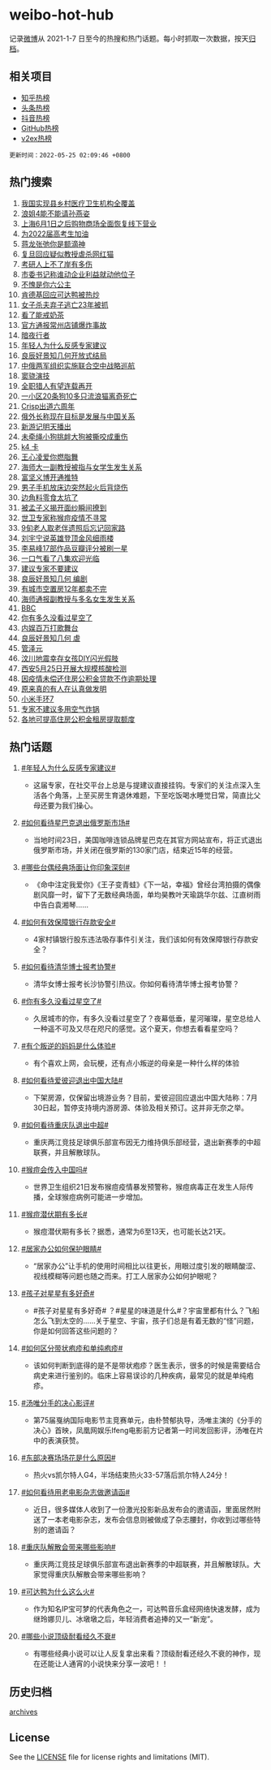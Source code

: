 # weibo-hot-hub

记录[微博](https://www.weibo.com)从 2021-1-7 日至今的热搜和热门话题。每小时抓取一次数据，按天[归档](archives)。

## 相关项目

- [知乎热榜](https://github.com/lonnyzhang423/zhihu-hot-hub)
- [头条热榜](https://github.com/lonnyzhang423/toutiao-hot-hub)
- [抖音热榜](https://github.com/lonnyzhang423/douyin-hot-hub)
- [GitHub热榜](https://github.com/lonnyzhang423/github-hot-hub)
- [v2ex热榜](https://github.com/lonnyzhang423/v2ex-hot-hub)


`更新时间：2022-05-25 02:09:46 +0800`

## 热门搜索

1. [我国实现县乡村医疗卫生机构全覆盖](https://m.weibo.cn/search?containerid=100103type%3D1%26t%3D10%26q%3D%23%E6%88%91%E5%9B%BD%E5%AE%9E%E7%8E%B0%E5%8E%BF%E4%B9%A1%E6%9D%91%E5%8C%BB%E7%96%97%E5%8D%AB%E7%94%9F%E6%9C%BA%E6%9E%84%E5%85%A8%E8%A6%86%E7%9B%96%23&stream_entry_id=51&isnewpage=1&extparam=seat%3D1%26filter_type%3Drealtimehot%26dgr%3D0%26c_type%3D51%26pos%3D0%26cate%3D10103%26display_time%3D1653415784%26pre_seqid%3D1653415784894016833304&luicode=10000011&lfid=106003type%253D25%2526t%253D3%2526disable_hot%253D1%2526filter_type%253Drealtimehot)
1. [浪姐4能不能请孙燕姿](https://m.weibo.cn/search?containerid=100103type%3D1%26t%3D10%26q%3D%23%E6%B5%AA%E5%A7%904%E8%83%BD%E4%B8%8D%E8%83%BD%E8%AF%B7%E5%AD%99%E7%87%95%E5%A7%BF%23&stream_entry_id=31&isnewpage=1&extparam=seat%3D1%26dgr%3D0%26realpos%3D1%26c_type%3D31%26lcate%3D5001%26cate%3D0%26filter_type%3Drealtimehot%26pos%3D0%26flag%3D2%26display_time%3D1653415784%26pre_seqid%3D1653415784894016833304&luicode=10000011&lfid=106003type%253D25%2526t%253D3%2526disable_hot%253D1%2526filter_type%253Drealtimehot)
1. [上海6月1日之后购物商场全面恢复线下营业](https://m.weibo.cn/search?containerid=100103type%3D1%26t%3D10%26q%3D%23%E4%B8%8A%E6%B5%B76%E6%9C%881%E6%97%A5%E4%B9%8B%E5%90%8E%E8%B4%AD%E7%89%A9%E5%95%86%E5%9C%BA%E5%85%A8%E9%9D%A2%E6%81%A2%E5%A4%8D%E7%BA%BF%E4%B8%8B%E8%90%A5%E4%B8%9A%23&stream_entry_id=31&isnewpage=1&extparam=seat%3D1%26dgr%3D0%26realpos%3D2%26c_type%3D31%26lcate%3D5001%26cate%3D0%26filter_type%3Drealtimehot%26pos%3D1%26flag%3D0%26display_time%3D1653415784%26pre_seqid%3D1653415784894016833304&luicode=10000011&lfid=106003type%253D25%2526t%253D3%2526disable_hot%253D1%2526filter_type%253Drealtimehot)
1. [为2022届高考生加油](https://m.weibo.cn/search?containerid=100103type%3D1%26t%3D10%26q%3D%23%E4%B8%BA2022%E5%B1%8A%E9%AB%98%E8%80%83%E7%94%9F%E5%8A%A0%E6%B2%B9%23&stream_entry_id=31&isnewpage=1&extparam=seat%3D1%26dgr%3D0%26realpos%3D3%26c_type%3D31%26lcate%3D5001%26cate%3D0%26filter_type%3Drealtimehot%26pos%3D2%26flag%3D0%26display_time%3D1653415784%26pre_seqid%3D1653415784894016833304&luicode=10000011&lfid=106003type%253D25%2526t%253D3%2526disable_hot%253D1%2526filter_type%253Drealtimehot)
1. [蒋龙张弛你是额滴神](https://m.weibo.cn/search?containerid=100103type%3D1%26t%3D10%26q%3D%23%E8%92%8B%E9%BE%99%E5%BC%A0%E5%BC%9B%E4%BD%A0%E6%98%AF%E9%A2%9D%E6%BB%B4%E7%A5%9E%23&stream_entry_id=31&isnewpage=1&extparam=seat%3D1%26adid%3D155273%26dgr%3D0%26c_type%3D31%26topic_ad%3D1%26lcate%3D5001%26cate%3D0%26filter_type%3Drealtimehot%26pos%3D3%26display_time%3D1653415784%26pre_seqid%3D1653415784894016833304&luicode=10000011&lfid=106003type%253D25%2526t%253D3%2526disable_hot%253D1%2526filter_type%253Drealtimehot)
1. [复旦回应疑似教授虐杀网红猫](https://m.weibo.cn/search?containerid=100103type%3D1%26t%3D10%26q%3D%23%E5%A4%8D%E6%97%A6%E5%9B%9E%E5%BA%94%E7%96%91%E4%BC%BC%E6%95%99%E6%8E%88%E8%99%90%E6%9D%80%E7%BD%91%E7%BA%A2%E7%8C%AB%23&stream_entry_id=31&isnewpage=1&extparam=seat%3D1%26dgr%3D0%26realpos%3D4%26c_type%3D31%26lcate%3D5001%26cate%3D0%26filter_type%3Drealtimehot%26pos%3D4%26flag%3D0%26display_time%3D1653415784%26pre_seqid%3D1653415784894016833304&luicode=10000011&lfid=106003type%253D25%2526t%253D3%2526disable_hot%253D1%2526filter_type%253Drealtimehot)
1. [考研人上不了岸有多伤](https://m.weibo.cn/search?containerid=100103type%3D1%26t%3D10%26q%3D%23%E8%80%83%E7%A0%94%E4%BA%BA%E4%B8%8A%E4%B8%8D%E4%BA%86%E5%B2%B8%E6%9C%89%E5%A4%9A%E4%BC%A4%23&stream_entry_id=31&isnewpage=1&extparam=seat%3D1%26dgr%3D0%26realpos%3D5%26c_type%3D31%26lcate%3D5001%26cate%3D0%26filter_type%3Drealtimehot%26pos%3D5%26flag%3D0%26display_time%3D1653415784%26pre_seqid%3D1653415784894016833304&luicode=10000011&lfid=106003type%253D25%2526t%253D3%2526disable_hot%253D1%2526filter_type%253Drealtimehot)
1. [市委书记称谁动企业利益就动他位子](https://m.weibo.cn/search?containerid=100103type%3D1%26t%3D10%26q%3D%23%E5%B8%82%E5%A7%94%E4%B9%A6%E8%AE%B0%E7%A7%B0%E8%B0%81%E5%8A%A8%E4%BC%81%E4%B8%9A%E5%88%A9%E7%9B%8A%E5%B0%B1%E5%8A%A8%E4%BB%96%E4%BD%8D%E5%AD%90%23&stream_entry_id=31&isnewpage=1&extparam=seat%3D1%26dgr%3D0%26realpos%3D6%26c_type%3D31%26lcate%3D5001%26cate%3D0%26filter_type%3Drealtimehot%26pos%3D6%26flag%3D0%26display_time%3D1653415784%26pre_seqid%3D1653415784894016833304&luicode=10000011&lfid=106003type%253D25%2526t%253D3%2526disable_hot%253D1%2526filter_type%253Drealtimehot)
1. [不愧是你六公主](https://m.weibo.cn/search?containerid=100103type%3D1%26t%3D10%26q%3D%23%E4%B8%8D%E6%84%A7%E6%98%AF%E4%BD%A0%E5%85%AD%E5%85%AC%E4%B8%BB%23&stream_entry_id=31&isnewpage=1&extparam=seat%3D1%26dgr%3D0%26realpos%3D7%26c_type%3D31%26lcate%3D5001%26cate%3D0%26filter_type%3Drealtimehot%26pos%3D7%26flag%3D0%26display_time%3D1653415784%26pre_seqid%3D1653415784894016833304&luicode=10000011&lfid=106003type%253D25%2526t%253D3%2526disable_hot%253D1%2526filter_type%253Drealtimehot)
1. [肯德基回应可达鸭被热炒](https://m.weibo.cn/search?containerid=100103type%3D1%26t%3D10%26q%3D%23%E8%82%AF%E5%BE%B7%E5%9F%BA%E5%9B%9E%E5%BA%94%E5%8F%AF%E8%BE%BE%E9%B8%AD%E8%A2%AB%E7%83%AD%E7%82%92%23&stream_entry_id=31&isnewpage=1&extparam=seat%3D1%26dgr%3D0%26realpos%3D8%26c_type%3D31%26lcate%3D5001%26cate%3D0%26filter_type%3Drealtimehot%26pos%3D8%26flag%3D0%26display_time%3D1653415784%26pre_seqid%3D1653415784894016833304&luicode=10000011&lfid=106003type%253D25%2526t%253D3%2526disable_hot%253D1%2526filter_type%253Drealtimehot)
1. [女子杀夫弃子逃亡23年被抓](https://m.weibo.cn/search?containerid=100103type%3D1%26t%3D10%26q%3D%23%E5%A5%B3%E5%AD%90%E6%9D%80%E5%A4%AB%E5%BC%83%E5%AD%90%E9%80%83%E4%BA%A123%E5%B9%B4%E8%A2%AB%E6%8A%93%23&stream_entry_id=31&isnewpage=1&extparam=seat%3D1%26dgr%3D0%26realpos%3D9%26c_type%3D31%26lcate%3D5001%26cate%3D0%26filter_type%3Drealtimehot%26pos%3D9%26flag%3D0%26display_time%3D1653415784%26pre_seqid%3D1653415784894016833304&luicode=10000011&lfid=106003type%253D25%2526t%253D3%2526disable_hot%253D1%2526filter_type%253Drealtimehot)
1. [看了能戒奶茶](https://m.weibo.cn/search?containerid=100103type%3D1%26t%3D10%26q%3D%23%E7%9C%8B%E4%BA%86%E8%83%BD%E6%88%92%E5%A5%B6%E8%8C%B6%23&stream_entry_id=31&isnewpage=1&extparam=seat%3D1%26dgr%3D0%26realpos%3D10%26c_type%3D31%26lcate%3D5001%26cate%3D0%26filter_type%3Drealtimehot%26pos%3D10%26flag%3D0%26display_time%3D1653415784%26pre_seqid%3D1653415784894016833304&luicode=10000011&lfid=106003type%253D25%2526t%253D3%2526disable_hot%253D1%2526filter_type%253Drealtimehot)
1. [官方通报常州店铺爆炸事故](https://m.weibo.cn/search?containerid=100103type%3D1%26t%3D10%26q%3D%23%E5%AE%98%E6%96%B9%E9%80%9A%E6%8A%A5%E5%B8%B8%E5%B7%9E%E5%BA%97%E9%93%BA%E7%88%86%E7%82%B8%E4%BA%8B%E6%95%85%23&stream_entry_id=31&isnewpage=1&extparam=seat%3D1%26dgr%3D0%26realpos%3D11%26c_type%3D31%26lcate%3D5001%26cate%3D0%26filter_type%3Drealtimehot%26pos%3D11%26flag%3D0%26display_time%3D1653415784%26pre_seqid%3D1653415784894016833304&luicode=10000011&lfid=106003type%253D25%2526t%253D3%2526disable_hot%253D1%2526filter_type%253Drealtimehot)
1. [暗夜行者](http://m.weibo.cn/c/wbox?&id=j84w2uenjc&roomid=8323&q=%23%E6%9A%97%E5%A4%9C%E8%A1%8C%E8%80%85%23&extparam=seat%3D1%26dgr%3D0%26realpos%3D12%26c_type%3D31%26lcate%3D5001%26cate%3D0%26filter_type%3Drealtimehot%26pos%3D12%26flag%3D0%26display_time%3D1653415784%26pre_seqid%3D1653415784894016833304&luicode=10000011&lfid=106003type%253D25%2526t%253D3%2526disable_hot%253D1%2526filter_type%253Drealtimehot)
1. [年轻人为什么反感专家建议](https://m.weibo.cn/search?containerid=100103type%3D1%26t%3D10%26q%3D%23%E5%B9%B4%E8%BD%BB%E4%BA%BA%E4%B8%BA%E4%BB%80%E4%B9%88%E5%8F%8D%E6%84%9F%E4%B8%93%E5%AE%B6%E5%BB%BA%E8%AE%AE%23&stream_entry_id=31&isnewpage=1&extparam=seat%3D1%26dgr%3D0%26realpos%3D13%26c_type%3D31%26lcate%3D5001%26cate%3D0%26filter_type%3Drealtimehot%26pos%3D13%26flag%3D0%26display_time%3D1653415784%26pre_seqid%3D1653415784894016833304&luicode=10000011&lfid=106003type%253D25%2526t%253D3%2526disable_hot%253D1%2526filter_type%253Drealtimehot)
1. [良辰好景知几何开放式结局](https://m.weibo.cn/search?containerid=100103type%3D1%26t%3D10%26q%3D%23%E8%89%AF%E8%BE%B0%E5%A5%BD%E6%99%AF%E7%9F%A5%E5%87%A0%E4%BD%95%E5%BC%80%E6%94%BE%E5%BC%8F%E7%BB%93%E5%B1%80%23&stream_entry_id=31&isnewpage=1&extparam=seat%3D1%26dgr%3D0%26realpos%3D14%26c_type%3D31%26lcate%3D5001%26cate%3D0%26filter_type%3Drealtimehot%26pos%3D14%26flag%3D0%26display_time%3D1653415784%26pre_seqid%3D1653415784894016833304&luicode=10000011&lfid=106003type%253D25%2526t%253D3%2526disable_hot%253D1%2526filter_type%253Drealtimehot)
1. [中俄两军组织实施联合空中战略巡航](https://m.weibo.cn/search?containerid=100103type%3D1%26t%3D10%26q%3D%23%E4%B8%AD%E4%BF%84%E4%B8%A4%E5%86%9B%E7%BB%84%E7%BB%87%E5%AE%9E%E6%96%BD%E8%81%94%E5%90%88%E7%A9%BA%E4%B8%AD%E6%88%98%E7%95%A5%E5%B7%A1%E8%88%AA%23&stream_entry_id=31&isnewpage=1&extparam=seat%3D1%26dgr%3D0%26realpos%3D15%26c_type%3D31%26lcate%3D5001%26cate%3D0%26filter_type%3Drealtimehot%26pos%3D15%26flag%3D0%26display_time%3D1653415784%26pre_seqid%3D1653415784894016833304&luicode=10000011&lfid=106003type%253D25%2526t%253D3%2526disable_hot%253D1%2526filter_type%253Drealtimehot)
1. [窦骁演技](https://m.weibo.cn/search?containerid=100103type%3D1%26t%3D10%26q%3D%23%E7%AA%A6%E9%AA%81%E6%BC%94%E6%8A%80%23&stream_entry_id=31&isnewpage=1&extparam=seat%3D1%26dgr%3D0%26realpos%3D16%26c_type%3D31%26lcate%3D5001%26cate%3D0%26filter_type%3Drealtimehot%26pos%3D16%26flag%3D0%26display_time%3D1653415784%26pre_seqid%3D1653415784894016833304&luicode=10000011&lfid=106003type%253D25%2526t%253D3%2526disable_hot%253D1%2526filter_type%253Drealtimehot)
1. [全职猎人有望连载再开](https://m.weibo.cn/search?containerid=100103type%3D1%26t%3D10%26q%3D%23%E5%85%A8%E8%81%8C%E7%8C%8E%E4%BA%BA%E6%9C%89%E6%9C%9B%E8%BF%9E%E8%BD%BD%E5%86%8D%E5%BC%80%23&stream_entry_id=31&isnewpage=1&extparam=seat%3D1%26dgr%3D0%26realpos%3D17%26c_type%3D31%26lcate%3D5001%26cate%3D0%26filter_type%3Drealtimehot%26pos%3D17%26flag%3D0%26display_time%3D1653415784%26pre_seqid%3D1653415784894016833304&luicode=10000011&lfid=106003type%253D25%2526t%253D3%2526disable_hot%253D1%2526filter_type%253Drealtimehot)
1. [一小区20条狗10多只流浪猫离奇死亡](https://m.weibo.cn/search?containerid=100103type%3D1%26t%3D10%26q%3D%23%E4%B8%80%E5%B0%8F%E5%8C%BA20%E6%9D%A1%E7%8B%9710%E5%A4%9A%E5%8F%AA%E6%B5%81%E6%B5%AA%E7%8C%AB%E7%A6%BB%E5%A5%87%E6%AD%BB%E4%BA%A1%23&stream_entry_id=31&isnewpage=1&extparam=seat%3D1%26dgr%3D0%26realpos%3D18%26c_type%3D31%26lcate%3D5001%26cate%3D0%26filter_type%3Drealtimehot%26pos%3D18%26flag%3D0%26display_time%3D1653415784%26pre_seqid%3D1653415784894016833304&luicode=10000011&lfid=106003type%253D25%2526t%253D3%2526disable_hot%253D1%2526filter_type%253Drealtimehot)
1. [Crisp出道六周年](https://m.weibo.cn/search?containerid=100103type%3D1%26t%3D10%26q%3D%23Crisp%E5%87%BA%E9%81%93%E5%85%AD%E5%91%A8%E5%B9%B4%23&stream_entry_id=31&isnewpage=1&extparam=seat%3D1%26dgr%3D0%26realpos%3D19%26c_type%3D31%26lcate%3D5001%26cate%3D0%26filter_type%3Drealtimehot%26pos%3D19%26flag%3D1%26display_time%3D1653415784%26pre_seqid%3D1653415784894016833304&luicode=10000011&lfid=106003type%253D25%2526t%253D3%2526disable_hot%253D1%2526filter_type%253Drealtimehot)
1. [俄外长称现在目标是发展与中国关系](https://m.weibo.cn/search?containerid=100103type%3D1%26t%3D10%26q%3D%23%E4%BF%84%E5%A4%96%E9%95%BF%E7%A7%B0%E7%8E%B0%E5%9C%A8%E7%9B%AE%E6%A0%87%E6%98%AF%E5%8F%91%E5%B1%95%E4%B8%8E%E4%B8%AD%E5%9B%BD%E5%85%B3%E7%B3%BB%23&stream_entry_id=31&isnewpage=1&extparam=seat%3D1%26dgr%3D0%26realpos%3D20%26c_type%3D31%26lcate%3D5001%26cate%3D0%26filter_type%3Drealtimehot%26pos%3D20%26flag%3D0%26display_time%3D1653415784%26pre_seqid%3D1653415784894016833304&luicode=10000011&lfid=106003type%253D25%2526t%253D3%2526disable_hot%253D1%2526filter_type%253Drealtimehot)
1. [新游记明天播出](https://m.weibo.cn/search?containerid=100103type%3D1%26t%3D10%26q%3D%23%E6%96%B0%E6%B8%B8%E8%AE%B0%E6%98%8E%E5%A4%A9%E6%92%AD%E5%87%BA%23&stream_entry_id=31&isnewpage=1&extparam=seat%3D1%26dgr%3D0%26realpos%3D21%26c_type%3D31%26lcate%3D5001%26cate%3D0%26filter_type%3Drealtimehot%26pos%3D21%26flag%3D1%26display_time%3D1653415784%26pre_seqid%3D1653415784894016833304&luicode=10000011&lfid=106003type%253D25%2526t%253D3%2526disable_hot%253D1%2526filter_type%253Drealtimehot)
1. [未牵绳小狗挑衅大狗被撕咬成重伤](https://m.weibo.cn/search?containerid=100103type%3D1%26t%3D10%26q%3D%23%E6%9C%AA%E7%89%B5%E7%BB%B3%E5%B0%8F%E7%8B%97%E6%8C%91%E8%A1%85%E5%A4%A7%E7%8B%97%E8%A2%AB%E6%92%95%E5%92%AC%E6%88%90%E9%87%8D%E4%BC%A4%23&stream_entry_id=31&isnewpage=1&extparam=seat%3D1%26dgr%3D0%26realpos%3D22%26c_type%3D31%26lcate%3D5001%26cate%3D0%26filter_type%3Drealtimehot%26pos%3D22%26flag%3D0%26display_time%3D1653415784%26pre_seqid%3D1653415784894016833304&luicode=10000011&lfid=106003type%253D25%2526t%253D3%2526disable_hot%253D1%2526filter_type%253Drealtimehot)
1. [k4 卡](https://m.weibo.cn/search?containerid=100103type%3D1%26t%3D10%26q%3Dk4+%E5%8D%A1&stream_entry_id=31&isnewpage=1&extparam=seat%3D1%26dgr%3D0%26realpos%3D23%26c_type%3D31%26lcate%3D5001%26cate%3D0%26filter_type%3Drealtimehot%26pos%3D23%26flag%3D0%26display_time%3D1653415784%26pre_seqid%3D1653415784894016833304&luicode=10000011&lfid=106003type%253D25%2526t%253D3%2526disable_hot%253D1%2526filter_type%253Drealtimehot)
1. [王心凌爱你燃脂舞](https://m.weibo.cn/search?containerid=100103type%3D1%26t%3D10%26q%3D%23%E7%8E%8B%E5%BF%83%E5%87%8C%E7%88%B1%E4%BD%A0%E7%87%83%E8%84%82%E8%88%9E%23&stream_entry_id=31&isnewpage=1&extparam=seat%3D1%26dgr%3D0%26realpos%3D24%26c_type%3D31%26lcate%3D5001%26cate%3D0%26filter_type%3Drealtimehot%26pos%3D24%26flag%3D0%26display_time%3D1653415784%26pre_seqid%3D1653415784894016833304&luicode=10000011&lfid=106003type%253D25%2526t%253D3%2526disable_hot%253D1%2526filter_type%253Drealtimehot)
1. [海师大一副教授被指与女学生发生关系](https://m.weibo.cn/search?containerid=100103type%3D1%26t%3D10%26q%3D%23%E6%B5%B7%E5%B8%88%E5%A4%A7%E4%B8%80%E5%89%AF%E6%95%99%E6%8E%88%E8%A2%AB%E6%8C%87%E4%B8%8E%E5%A5%B3%E5%AD%A6%E7%94%9F%E5%8F%91%E7%94%9F%E5%85%B3%E7%B3%BB%23&stream_entry_id=31&isnewpage=1&extparam=seat%3D1%26dgr%3D0%26realpos%3D25%26c_type%3D31%26lcate%3D5001%26cate%3D0%26filter_type%3Drealtimehot%26pos%3D25%26flag%3D0%26display_time%3D1653415784%26pre_seqid%3D1653415784894016833304&luicode=10000011&lfid=106003type%253D25%2526t%253D3%2526disable_hot%253D1%2526filter_type%253Drealtimehot)
1. [富坚义博开通推特](https://m.weibo.cn/search?containerid=100103type%3D1%26t%3D10%26q%3D%23%E5%AF%8C%E5%9D%9A%E4%B9%89%E5%8D%9A%E5%BC%80%E9%80%9A%E6%8E%A8%E7%89%B9%23&stream_entry_id=31&isnewpage=1&extparam=seat%3D1%26dgr%3D0%26realpos%3D26%26c_type%3D31%26lcate%3D5001%26cate%3D0%26filter_type%3Drealtimehot%26pos%3D26%26flag%3D0%26display_time%3D1653415784%26pre_seqid%3D1653415784894016833304&luicode=10000011&lfid=106003type%253D25%2526t%253D3%2526disable_hot%253D1%2526filter_type%253Drealtimehot)
1. [男子手机放床边突然起火后背烧伤](https://m.weibo.cn/search?containerid=100103type%3D1%26t%3D10%26q%3D%23%E7%94%B7%E5%AD%90%E6%89%8B%E6%9C%BA%E6%94%BE%E5%BA%8A%E8%BE%B9%E7%AA%81%E7%84%B6%E8%B5%B7%E7%81%AB%E5%90%8E%E8%83%8C%E7%83%A7%E4%BC%A4%23&stream_entry_id=31&isnewpage=1&extparam=seat%3D1%26dgr%3D0%26realpos%3D27%26c_type%3D31%26lcate%3D5001%26cate%3D0%26filter_type%3Drealtimehot%26pos%3D27%26flag%3D0%26display_time%3D1653415784%26pre_seqid%3D1653415784894016833304&luicode=10000011&lfid=106003type%253D25%2526t%253D3%2526disable_hot%253D1%2526filter_type%253Drealtimehot)
1. [边角料零食太坑了](https://m.weibo.cn/search?containerid=100103type%3D1%26t%3D10%26q%3D%23%E8%BE%B9%E8%A7%92%E6%96%99%E9%9B%B6%E9%A3%9F%E5%A4%AA%E5%9D%91%E4%BA%86%23&stream_entry_id=31&isnewpage=1&extparam=seat%3D1%26dgr%3D0%26realpos%3D28%26c_type%3D31%26lcate%3D5001%26cate%3D0%26filter_type%3Drealtimehot%26pos%3D28%26flag%3D0%26display_time%3D1653415784%26pre_seqid%3D1653415784894016833304&luicode=10000011&lfid=106003type%253D25%2526t%253D3%2526disable_hot%253D1%2526filter_type%253Drealtimehot)
1. [被孟子义揭开面纱瞬间撩到](https://m.weibo.cn/search?containerid=100103type%3D1%26t%3D10%26q%3D%23%E8%A2%AB%E5%AD%9F%E5%AD%90%E4%B9%89%E6%8F%AD%E5%BC%80%E9%9D%A2%E7%BA%B1%E7%9E%AC%E9%97%B4%E6%92%A9%E5%88%B0%23&stream_entry_id=31&isnewpage=1&extparam=seat%3D1%26dgr%3D0%26realpos%3D29%26c_type%3D31%26lcate%3D5001%26cate%3D0%26filter_type%3Drealtimehot%26pos%3D29%26flag%3D1%26display_time%3D1653415784%26pre_seqid%3D1653415784894016833304&luicode=10000011&lfid=106003type%253D25%2526t%253D3%2526disable_hot%253D1%2526filter_type%253Drealtimehot)
1. [世卫专家称猴痘疫情不寻常](https://m.weibo.cn/search?containerid=100103type%3D1%26t%3D10%26q%3D%23%E4%B8%96%E5%8D%AB%E4%B8%93%E5%AE%B6%E7%A7%B0%E7%8C%B4%E7%97%98%E7%96%AB%E6%83%85%E4%B8%8D%E5%AF%BB%E5%B8%B8%23&stream_entry_id=31&isnewpage=1&extparam=seat%3D1%26dgr%3D0%26realpos%3D30%26c_type%3D31%26lcate%3D5001%26cate%3D0%26filter_type%3Drealtimehot%26pos%3D30%26flag%3D0%26display_time%3D1653415784%26pre_seqid%3D1653415784894016833304&luicode=10000011&lfid=106003type%253D25%2526t%253D3%2526disable_hot%253D1%2526filter_type%253Drealtimehot)
1. [9旬老人取老伴遗照后忘记回家路](https://m.weibo.cn/search?containerid=100103type%3D1%26t%3D10%26q%3D%239%E6%97%AC%E8%80%81%E4%BA%BA%E5%8F%96%E8%80%81%E4%BC%B4%E9%81%97%E7%85%A7%E5%90%8E%E5%BF%98%E8%AE%B0%E5%9B%9E%E5%AE%B6%E8%B7%AF%23&stream_entry_id=31&isnewpage=1&extparam=seat%3D1%26dgr%3D0%26realpos%3D31%26c_type%3D31%26lcate%3D5001%26cate%3D0%26filter_type%3Drealtimehot%26pos%3D31%26flag%3D0%26display_time%3D1653415784%26pre_seqid%3D1653415784894016833304&luicode=10000011&lfid=106003type%253D25%2526t%253D3%2526disable_hot%253D1%2526filter_type%253Drealtimehot)
1. [刘宇宁说英雄登顶金风细雨楼](https://m.weibo.cn/search?containerid=100103type%3D1%26t%3D10%26q%3D%23%E5%88%98%E5%AE%87%E5%AE%81%E8%AF%B4%E8%8B%B1%E9%9B%84%E7%99%BB%E9%A1%B6%E9%87%91%E9%A3%8E%E7%BB%86%E9%9B%A8%E6%A5%BC%23&stream_entry_id=31&isnewpage=1&extparam=seat%3D1%26dgr%3D0%26realpos%3D32%26c_type%3D31%26lcate%3D5001%26cate%3D0%26filter_type%3Drealtimehot%26pos%3D32%26flag%3D1%26display_time%3D1653415784%26pre_seqid%3D1653415784894016833304&luicode=10000011&lfid=106003type%253D25%2526t%253D3%2526disable_hot%253D1%2526filter_type%253Drealtimehot)
1. [李易峰17部作品豆瓣评分被刷一星](https://m.weibo.cn/search?containerid=100103type%3D1%26t%3D10%26q%3D%23%E6%9D%8E%E6%98%93%E5%B3%B017%E9%83%A8%E4%BD%9C%E5%93%81%E8%B1%86%E7%93%A3%E8%AF%84%E5%88%86%E8%A2%AB%E5%88%B7%E4%B8%80%E6%98%9F%23&stream_entry_id=31&isnewpage=1&extparam=seat%3D1%26dgr%3D0%26realpos%3D33%26c_type%3D31%26lcate%3D5001%26cate%3D0%26filter_type%3Drealtimehot%26pos%3D33%26flag%3D0%26display_time%3D1653415784%26pre_seqid%3D1653415784894016833304&luicode=10000011&lfid=106003type%253D25%2526t%253D3%2526disable_hot%253D1%2526filter_type%253Drealtimehot)
1. [一口气看了八集欢迎光临](https://m.weibo.cn/search?containerid=100103type%3D1%26t%3D10%26q%3D%23%E4%B8%80%E5%8F%A3%E6%B0%94%E7%9C%8B%E4%BA%86%E5%85%AB%E9%9B%86%E6%AC%A2%E8%BF%8E%E5%85%89%E4%B8%B4%23&stream_entry_id=31&isnewpage=1&extparam=seat%3D1%26dgr%3D0%26realpos%3D34%26c_type%3D31%26lcate%3D5001%26cate%3D0%26filter_type%3Drealtimehot%26pos%3D34%26flag%3D0%26display_time%3D1653415784%26pre_seqid%3D1653415784894016833304&luicode=10000011&lfid=106003type%253D25%2526t%253D3%2526disable_hot%253D1%2526filter_type%253Drealtimehot)
1. [建议专家不要建议](https://m.weibo.cn/search?containerid=100103type%3D1%26t%3D10%26q%3D%23%E5%BB%BA%E8%AE%AE%E4%B8%93%E5%AE%B6%E4%B8%8D%E8%A6%81%E5%BB%BA%E8%AE%AE%23&stream_entry_id=31&isnewpage=1&extparam=seat%3D1%26dgr%3D0%26realpos%3D35%26c_type%3D31%26lcate%3D5001%26cate%3D0%26filter_type%3Drealtimehot%26pos%3D35%26flag%3D0%26display_time%3D1653415784%26pre_seqid%3D1653415784894016833304&luicode=10000011&lfid=106003type%253D25%2526t%253D3%2526disable_hot%253D1%2526filter_type%253Drealtimehot)
1. [良辰好景知几何 编剧](https://m.weibo.cn/search?containerid=100103type%3D1%26t%3D10%26q%3D%23%E8%89%AF%E8%BE%B0%E5%A5%BD%E6%99%AF%E7%9F%A5%E5%87%A0%E4%BD%95+%E7%BC%96%E5%89%A7%23&stream_entry_id=31&isnewpage=1&extparam=seat%3D1%26dgr%3D0%26realpos%3D36%26c_type%3D31%26lcate%3D5001%26cate%3D0%26filter_type%3Drealtimehot%26pos%3D36%26flag%3D0%26display_time%3D1653415784%26pre_seqid%3D1653415784894016833304&luicode=10000011&lfid=106003type%253D25%2526t%253D3%2526disable_hot%253D1%2526filter_type%253Drealtimehot)
1. [有城市空置房12年都卖不完](https://m.weibo.cn/search?containerid=100103type%3D1%26t%3D10%26q%3D%23%E6%9C%89%E5%9F%8E%E5%B8%82%E7%A9%BA%E7%BD%AE%E6%88%BF12%E5%B9%B4%E9%83%BD%E5%8D%96%E4%B8%8D%E5%AE%8C%23&stream_entry_id=31&isnewpage=1&extparam=seat%3D1%26dgr%3D0%26realpos%3D37%26c_type%3D31%26lcate%3D5001%26cate%3D0%26filter_type%3Drealtimehot%26pos%3D37%26flag%3D0%26display_time%3D1653415784%26pre_seqid%3D1653415784894016833304&luicode=10000011&lfid=106003type%253D25%2526t%253D3%2526disable_hot%253D1%2526filter_type%253Drealtimehot)
1. [海师通报副教授与多名女生发生关系](https://m.weibo.cn/search?containerid=100103type%3D1%26t%3D10%26q%3D%23%E6%B5%B7%E5%B8%88%E9%80%9A%E6%8A%A5%E5%89%AF%E6%95%99%E6%8E%88%E4%B8%8E%E5%A4%9A%E5%90%8D%E5%A5%B3%E7%94%9F%E5%8F%91%E7%94%9F%E5%85%B3%E7%B3%BB%23&stream_entry_id=31&isnewpage=1&extparam=seat%3D1%26dgr%3D0%26realpos%3D38%26c_type%3D31%26lcate%3D5001%26cate%3D0%26filter_type%3Drealtimehot%26pos%3D38%26flag%3D0%26display_time%3D1653415784%26pre_seqid%3D1653415784894016833304&luicode=10000011&lfid=106003type%253D25%2526t%253D3%2526disable_hot%253D1%2526filter_type%253Drealtimehot)
1. [BBC](https://m.weibo.cn/search?containerid=100103type%3D1%26t%3D10%26q%3DBBC&stream_entry_id=31&isnewpage=1&extparam=seat%3D1%26dgr%3D0%26realpos%3D39%26c_type%3D31%26lcate%3D5001%26cate%3D0%26filter_type%3Drealtimehot%26pos%3D39%26flag%3D0%26display_time%3D1653415784%26pre_seqid%3D1653415784894016833304&luicode=10000011&lfid=106003type%253D25%2526t%253D3%2526disable_hot%253D1%2526filter_type%253Drealtimehot)
1. [你有多久没看过星空了](https://m.weibo.cn/search?containerid=100103type%3D1%26t%3D10%26q%3D%23%E4%BD%A0%E6%9C%89%E5%A4%9A%E4%B9%85%E6%B2%A1%E7%9C%8B%E8%BF%87%E6%98%9F%E7%A9%BA%E4%BA%86%23&stream_entry_id=31&isnewpage=1&extparam=seat%3D1%26dgr%3D0%26realpos%3D40%26c_type%3D31%26lcate%3D5001%26cate%3D0%26filter_type%3Drealtimehot%26pos%3D40%26flag%3D0%26display_time%3D1653415784%26pre_seqid%3D1653415784894016833304&luicode=10000011&lfid=106003type%253D25%2526t%253D3%2526disable_hot%253D1%2526filter_type%253Drealtimehot)
1. [内娱百万打歌舞台](https://m.weibo.cn/search?containerid=100103type%3D1%26t%3D10%26q%3D%23%E5%86%85%E5%A8%B1%E7%99%BE%E4%B8%87%E6%89%93%E6%AD%8C%E8%88%9E%E5%8F%B0%23&stream_entry_id=31&isnewpage=1&extparam=seat%3D1%26dgr%3D0%26realpos%3D41%26c_type%3D31%26lcate%3D5001%26cate%3D0%26filter_type%3Drealtimehot%26pos%3D41%26flag%3D0%26display_time%3D1653415784%26pre_seqid%3D1653415784894016833304&luicode=10000011&lfid=106003type%253D25%2526t%253D3%2526disable_hot%253D1%2526filter_type%253Drealtimehot)
1. [良辰好景知几何 虐](https://m.weibo.cn/search?containerid=100103type%3D1%26t%3D10%26q%3D%E8%89%AF%E8%BE%B0%E5%A5%BD%E6%99%AF%E7%9F%A5%E5%87%A0%E4%BD%95+%E8%99%90&stream_entry_id=31&isnewpage=1&extparam=seat%3D1%26dgr%3D0%26realpos%3D42%26c_type%3D31%26lcate%3D5001%26cate%3D0%26filter_type%3Drealtimehot%26pos%3D42%26flag%3D0%26display_time%3D1653415784%26pre_seqid%3D1653415784894016833304&luicode=10000011&lfid=106003type%253D25%2526t%253D3%2526disable_hot%253D1%2526filter_type%253Drealtimehot)
1. [管泽元](https://m.weibo.cn/search?containerid=100103type%3D1%26t%3D10%26q%3D%E7%AE%A1%E6%B3%BD%E5%85%83&stream_entry_id=31&isnewpage=1&extparam=seat%3D1%26dgr%3D0%26realpos%3D43%26c_type%3D31%26lcate%3D5001%26cate%3D0%26filter_type%3Drealtimehot%26pos%3D43%26flag%3D0%26display_time%3D1653415784%26pre_seqid%3D1653415784894016833304&luicode=10000011&lfid=106003type%253D25%2526t%253D3%2526disable_hot%253D1%2526filter_type%253Drealtimehot)
1. [汶川地震幸存女孩DIY闪光假肢](https://m.weibo.cn/search?containerid=100103type%3D1%26t%3D10%26q%3D%23%E6%B1%B6%E5%B7%9D%E5%9C%B0%E9%9C%87%E5%B9%B8%E5%AD%98%E5%A5%B3%E5%AD%A9DIY%E9%97%AA%E5%85%89%E5%81%87%E8%82%A2%23&stream_entry_id=31&isnewpage=1&extparam=seat%3D1%26dgr%3D0%26realpos%3D44%26c_type%3D31%26lcate%3D5001%26cate%3D0%26filter_type%3Drealtimehot%26pos%3D44%26flag%3D0%26display_time%3D1653415784%26pre_seqid%3D1653415784894016833304&luicode=10000011&lfid=106003type%253D25%2526t%253D3%2526disable_hot%253D1%2526filter_type%253Drealtimehot)
1. [西安5月25日开展大规模核酸检测](https://m.weibo.cn/search?containerid=100103type%3D1%26t%3D10%26q%3D%23%E8%A5%BF%E5%AE%895%E6%9C%8825%E6%97%A5%E5%BC%80%E5%B1%95%E5%A4%A7%E8%A7%84%E6%A8%A1%E6%A0%B8%E9%85%B8%E6%A3%80%E6%B5%8B%23&stream_entry_id=31&isnewpage=1&extparam=seat%3D1%26dgr%3D0%26realpos%3D45%26c_type%3D31%26lcate%3D5001%26cate%3D0%26filter_type%3Drealtimehot%26pos%3D45%26flag%3D0%26display_time%3D1653415784%26pre_seqid%3D1653415784894016833304&luicode=10000011&lfid=106003type%253D25%2526t%253D3%2526disable_hot%253D1%2526filter_type%253Drealtimehot)
1. [因疫情未偿还住房公积金贷款不作逾期处理](https://m.weibo.cn/search?containerid=100103type%3D1%26t%3D10%26q%3D%23%E5%9B%A0%E7%96%AB%E6%83%85%E6%9C%AA%E5%81%BF%E8%BF%98%E4%BD%8F%E6%88%BF%E5%85%AC%E7%A7%AF%E9%87%91%E8%B4%B7%E6%AC%BE%E4%B8%8D%E4%BD%9C%E9%80%BE%E6%9C%9F%E5%A4%84%E7%90%86%23&stream_entry_id=31&isnewpage=1&extparam=seat%3D1%26dgr%3D0%26realpos%3D46%26c_type%3D31%26lcate%3D5001%26cate%3D0%26filter_type%3Drealtimehot%26pos%3D46%26flag%3D0%26display_time%3D1653415784%26pre_seqid%3D1653415784894016833304&luicode=10000011&lfid=106003type%253D25%2526t%253D3%2526disable_hot%253D1%2526filter_type%253Drealtimehot)
1. [原来真的有人在认真做发明](https://m.weibo.cn/search?containerid=100103type%3D1%26t%3D10%26q%3D%23%E5%8E%9F%E6%9D%A5%E7%9C%9F%E7%9A%84%E6%9C%89%E4%BA%BA%E5%9C%A8%E8%AE%A4%E7%9C%9F%E5%81%9A%E5%8F%91%E6%98%8E%23&stream_entry_id=31&isnewpage=1&extparam=seat%3D1%26dgr%3D0%26realpos%3D47%26c_type%3D31%26lcate%3D5001%26cate%3D0%26filter_type%3Drealtimehot%26pos%3D47%26flag%3D0%26display_time%3D1653415784%26pre_seqid%3D1653415784894016833304&luicode=10000011&lfid=106003type%253D25%2526t%253D3%2526disable_hot%253D1%2526filter_type%253Drealtimehot)
1. [小米手环7](https://m.weibo.cn/search?containerid=100103type%3D1%26t%3D10%26q%3D%E5%B0%8F%E7%B1%B3%E6%89%8B%E7%8E%AF7&stream_entry_id=31&isnewpage=1&extparam=seat%3D1%26dgr%3D0%26realpos%3D48%26c_type%3D31%26lcate%3D5001%26cate%3D0%26filter_type%3Drealtimehot%26pos%3D48%26flag%3D0%26display_time%3D1653415784%26pre_seqid%3D1653415784894016833304&luicode=10000011&lfid=106003type%253D25%2526t%253D3%2526disable_hot%253D1%2526filter_type%253Drealtimehot)
1. [专家不建议多用空气炸锅](https://m.weibo.cn/search?containerid=100103type%3D1%26t%3D10%26q%3D%23%E4%B8%93%E5%AE%B6%E4%B8%8D%E5%BB%BA%E8%AE%AE%E5%A4%9A%E7%94%A8%E7%A9%BA%E6%B0%94%E7%82%B8%E9%94%85%23&stream_entry_id=31&isnewpage=1&extparam=seat%3D1%26dgr%3D0%26realpos%3D49%26c_type%3D31%26lcate%3D5001%26cate%3D0%26filter_type%3Drealtimehot%26pos%3D49%26flag%3D0%26display_time%3D1653415784%26pre_seqid%3D1653415784894016833304&luicode=10000011&lfid=106003type%253D25%2526t%253D3%2526disable_hot%253D1%2526filter_type%253Drealtimehot)
1. [各地可提高住房公积金租房提取额度](https://m.weibo.cn/search?containerid=100103type%3D1%26t%3D10%26q%3D%23%E5%90%84%E5%9C%B0%E5%8F%AF%E6%8F%90%E9%AB%98%E4%BD%8F%E6%88%BF%E5%85%AC%E7%A7%AF%E9%87%91%E7%A7%9F%E6%88%BF%E6%8F%90%E5%8F%96%E9%A2%9D%E5%BA%A6%23&stream_entry_id=31&isnewpage=1&extparam=seat%3D1%26dgr%3D0%26realpos%3D50%26c_type%3D31%26lcate%3D5001%26cate%3D0%26filter_type%3Drealtimehot%26pos%3D50%26flag%3D0%26display_time%3D1653415784%26pre_seqid%3D1653415784894016833304&luicode=10000011&lfid=106003type%253D25%2526t%253D3%2526disable_hot%253D1%2526filter_type%253Drealtimehot)

## 热门话题

1. [#年轻人为什么反感专家建议#](https://m.weibo.cn/search?containerid=231522type%3D1%26t%3D10%26q%3D%23%E5%B9%B4%E8%BD%BB%E4%BA%BA%E4%B8%BA%E4%BB%80%E4%B9%88%E5%8F%8D%E6%84%9F%E4%B8%93%E5%AE%B6%E5%BB%BA%E8%AE%AE%23&stream_entry_id=128&isnewpage=1&extparam=seat%3D1%26unitid%3D1653398174025%26dgr%3D0%26c_type%3D128%26lcate%3D5004%26pos%3D1-0-0%26cate%3D5004%26display_time%3D1653415785%26pre_seqid%3D1653415747434014739308&luicode=10000011&lfid=231648_-_4)
    - 这届专家，在社交平台上总是与提建议直接挂钩。专家们的关注点深入生活各个角落，上至买房生育退休难题，下至吃饭喝水睡觉日常，简直比父母还要为我们操心。

1. [#如何看待星巴克退出俄罗斯市场#](https://m.weibo.cn/search?containerid=231522type%3D1%26t%3D10%26q%3D%23%E5%A6%82%E4%BD%95%E7%9C%8B%E5%BE%85%E6%98%9F%E5%B7%B4%E5%85%8B%E9%80%80%E5%87%BA%E4%BF%84%E7%BD%97%E6%96%AF%E5%B8%82%E5%9C%BA%23&stream_entry_id=128&isnewpage=1&extparam=seat%3D1%26unitid%3D43791%26dgr%3D0%26c_type%3D128%26lcate%3D5004%26pos%3D1-0-1%26cate%3D5004%26display_time%3D1653415785%26pre_seqid%3D1653415747434014739308&luicode=10000011&lfid=231648_-_4)
    - 当地时间23日，美国咖啡连锁品牌星巴克在其官方网站宣布，将正式退出俄罗斯市场，并关闭在俄罗斯的130家门店，结束近15年的经营。

1. [#哪些台偶经典场面让你印象深刻#](https://m.weibo.cn/search?containerid=231522type%3D1%26t%3D10%26q%3D%23%E5%93%AA%E4%BA%9B%E5%8F%B0%E5%81%B6%E7%BB%8F%E5%85%B8%E5%9C%BA%E9%9D%A2%E8%AE%A9%E4%BD%A0%E5%8D%B0%E8%B1%A1%E6%B7%B1%E5%88%BB%23&stream_entry_id=128&isnewpage=1&extparam=seat%3D1%26unitid%3D43795%26dgr%3D0%26c_type%3D128%26lcate%3D5004%26pos%3D1-0-2%26cate%3D5004%26display_time%3D1653415785%26pre_seqid%3D1653415747434014739308&luicode=10000011&lfid=231648_-_4)
    - 《命中注定我爱你》《王子变青蛙》《下一站，幸福》曾经台湾拍摄的偶像剧风靡一时，留下了无数经典场面，单均昊教叶天瑜跳华尔兹、江直树雨中告白袁湘琴……

1. [#如何有效保障银行存款安全#](https://m.weibo.cn/search?containerid=231522type%3D1%26t%3D10%26q%3D%23%E5%A6%82%E4%BD%95%E6%9C%89%E6%95%88%E4%BF%9D%E9%9A%9C%E9%93%B6%E8%A1%8C%E5%AD%98%E6%AC%BE%E5%AE%89%E5%85%A8%23&stream_entry_id=128&isnewpage=1&extparam=seat%3D1%26unitid%3D43782%26dgr%3D0%26c_type%3D128%26lcate%3D5004%26pos%3D1-0-3%26cate%3D5004%26display_time%3D1653415785%26pre_seqid%3D1653415747434014739308&luicode=10000011&lfid=231648_-_4)
    - 4家村镇银行股东违法吸存事件引关注，我们该如何有效保障银行存款安全？

1. [#如何看待清华博士报考协警#](https://m.weibo.cn/search?containerid=231522type%3D1%26t%3D10%26q%3D%23%E5%A6%82%E4%BD%95%E7%9C%8B%E5%BE%85%E6%B8%85%E5%8D%8E%E5%8D%9A%E5%A3%AB%E6%8A%A5%E8%80%83%E5%8D%8F%E8%AD%A6%23&stream_entry_id=128&isnewpage=1&extparam=seat%3D1%26unitid%3D43766%26dgr%3D0%26c_type%3D128%26lcate%3D5004%26pos%3D1-0-4%26cate%3D5004%26display_time%3D1653415785%26pre_seqid%3D1653415747434014739308&luicode=10000011&lfid=231648_-_4)
    - 清华女博士报考长沙协警引热议。你如何看待清华博士报考协警？

1. [#你有多久没看过星空了#](https://m.weibo.cn/search?containerid=231522type%3D1%26t%3D10%26q%3D%23%E4%BD%A0%E6%9C%89%E5%A4%9A%E4%B9%85%E6%B2%A1%E7%9C%8B%E8%BF%87%E6%98%9F%E7%A9%BA%E4%BA%86%23&stream_entry_id=128&isnewpage=1&extparam=seat%3D1%26unitid%3D43790%26dgr%3D0%26c_type%3D128%26lcate%3D5004%26pos%3D1-0-5%26cate%3D5004%26display_time%3D1653415785%26pre_seqid%3D1653415747434014739308&luicode=10000011&lfid=231648_-_4)
    - 久居城市的你，有多久没看过星空了？夜幕低垂，星河璀璨，星空总给人一种遥不可及又尽在咫尺的感觉。这个夏天，你想去看看星空吗？

1. [#有个叛逆的妈妈是什么体验#](https://m.weibo.cn/search?containerid=231522type%3D1%26t%3D10%26q%3D%23%E6%9C%89%E4%B8%AA%E5%8F%9B%E9%80%86%E7%9A%84%E5%A6%88%E5%A6%88%E6%98%AF%E4%BB%80%E4%B9%88%E4%BD%93%E9%AA%8C%23&stream_entry_id=128&isnewpage=1&extparam=seat%3D1%26unitid%3D1653381065875%26dgr%3D0%26c_type%3D128%26lcate%3D5004%26pos%3D1-0-6%26cate%3D5004%26display_time%3D1653415785%26pre_seqid%3D1653415747434014739308&luicode=10000011&lfid=231648_-_4)
    - 有个喜欢上网，会玩梗，还有点小叛逆的母亲是一种什么样的体验

1. [#如何看待爱彼迎退出中国大陆#](https://m.weibo.cn/search?containerid=231522type%3D1%26t%3D10%26q%3D%23%E5%A6%82%E4%BD%95%E7%9C%8B%E5%BE%85%E7%88%B1%E5%BD%BC%E8%BF%8E%E9%80%80%E5%87%BA%E4%B8%AD%E5%9B%BD%E5%A4%A7%E9%99%86%23&stream_entry_id=128&isnewpage=1&extparam=seat%3D1%26unitid%3D43789%26dgr%3D0%26c_type%3D128%26lcate%3D5004%26pos%3D1-0-7%26cate%3D5004%26display_time%3D1653415785%26pre_seqid%3D1653415747434014739308&luicode=10000011&lfid=231648_-_4)
    - 下架房源，仅保留出境游业务？目前，爱彼迎回应退出中国大陆称：7月30日起，暂停支持境内游房源、体验及相关预订。这并非无奈之举。

1. [#如何看待重庆队退出中超#](https://m.weibo.cn/search?containerid=231522type%3D1%26t%3D10%26q%3D%23%E5%A6%82%E4%BD%95%E7%9C%8B%E5%BE%85%E9%87%8D%E5%BA%86%E9%98%9F%E9%80%80%E5%87%BA%E4%B8%AD%E8%B6%85%23&stream_entry_id=128&isnewpage=1&extparam=seat%3D1%26unitid%3D43792%26dgr%3D0%26c_type%3D128%26lcate%3D5004%26pos%3D1-0-8%26cate%3D5004%26display_time%3D1653415785%26pre_seqid%3D1653415747434014739308&luicode=10000011&lfid=231648_-_4)
    - 重庆两江竞技足球俱乐部宣布因无力维持俱乐部经营，退出新赛季的中超联赛，并且解散球队。

1. [#猴痘会传入中国吗#](https://m.weibo.cn/search?containerid=231522type%3D1%26t%3D10%26q%3D%23%E7%8C%B4%E7%97%98%E4%BC%9A%E4%BC%A0%E5%85%A5%E4%B8%AD%E5%9B%BD%E5%90%97%23&stream_entry_id=128&isnewpage=1&extparam=seat%3D1%26unitid%3D43776%26dgr%3D0%26c_type%3D128%26lcate%3D5004%26pos%3D1-0-9%26cate%3D5004%26display_time%3D1653415785%26pre_seqid%3D1653415747434014739308&luicode=10000011&lfid=231648_-_4)
    - 世界卫生组织21日发布猴痘疫情暴发预警称，猴痘病毒正在发生人际传播，全球猴痘病例可能进一步增加。

1. [#猴痘潜伏期有多长#](https://m.weibo.cn/search?containerid=231522type%3D1%26t%3D10%26q%3D%23%E7%8C%B4%E7%97%98%E6%BD%9C%E4%BC%8F%E6%9C%9F%E6%9C%89%E5%A4%9A%E9%95%BF%23&stream_entry_id=128&isnewpage=1&extparam=seat%3D1%26unitid%3D43788%26dgr%3D0%26c_type%3D128%26lcate%3D5004%26pos%3D1-0-10%26cate%3D5004%26display_time%3D1653415785%26pre_seqid%3D1653415747434014739308&luicode=10000011&lfid=231648_-_4)
    - 猴痘潜伏期有多长？据悉，通常为6至13天，也可能长达21天。

1. [#居家办公如何保护眼睛#](https://m.weibo.cn/search?containerid=231522type%3D1%26t%3D10%26q%3D%23%E5%B1%85%E5%AE%B6%E5%8A%9E%E5%85%AC%E5%A6%82%E4%BD%95%E4%BF%9D%E6%8A%A4%E7%9C%BC%E7%9D%9B%23&stream_entry_id=128&isnewpage=1&extparam=seat%3D1%26unitid%3D43801%26dgr%3D0%26c_type%3D128%26lcate%3D5004%26pos%3D1-0-11%26cate%3D5004%26display_time%3D1653415785%26pre_seqid%3D1653415747434014739308&luicode=10000011&lfid=231648_-_4)
    - “居家办公”让手机的使用时间相比以往更长，用眼过度引发的眼睛酸涩、视线模糊等问题也随之而来。打工人居家办公如何护眼呢？

1. [#孩子对星星有多好奇#](https://m.weibo.cn/search?containerid=231522type%3D1%26t%3D10%26q%3D%23%E5%AD%A9%E5%AD%90%E5%AF%B9%E6%98%9F%E6%98%9F%E6%9C%89%E5%A4%9A%E5%A5%BD%E5%A5%87%23&stream_entry_id=128&isnewpage=1&extparam=seat%3D1%26unitid%3D43793%26dgr%3D0%26c_type%3D128%26lcate%3D5004%26pos%3D1-0-12%26cate%3D5004%26display_time%3D1653415785%26pre_seqid%3D1653415747434014739308&luicode=10000011&lfid=231648_-_4)
    - #孩子对星星有多好奇# ？#星星的味道是什么#？宇宙里都有什么？飞船怎么飞到太空的……关于星空、宇宙，孩子们总是有着无数的“怪”问题，你是如何回答这些问题的？

1. [#如何区分带状疱疹和单纯疱疹#](https://m.weibo.cn/search?containerid=231522type%3D1%26t%3D10%26q%3D%23%E5%A6%82%E4%BD%95%E5%8C%BA%E5%88%86%E5%B8%A6%E7%8A%B6%E7%96%B1%E7%96%B9%E5%92%8C%E5%8D%95%E7%BA%AF%E7%96%B1%E7%96%B9%23&stream_entry_id=128&isnewpage=1&extparam=seat%3D1%26unitid%3D43796%26dgr%3D0%26c_type%3D128%26lcate%3D5004%26pos%3D1-0-13%26cate%3D5004%26display_time%3D1653415785%26pre_seqid%3D1653415747434014739308&luicode=10000011&lfid=231648_-_4)
    - 该如何判断到底得的是不是带状疱疹？医生表示，很多的时候是需要结合病史来进行鉴别的。临床上容易误诊的几种疾病，最常见的就是单纯疱疹。

1. [#汤唯分手的决心影评#](https://m.weibo.cn/search?containerid=231522type%3D1%26t%3D10%26q%3D%23%E6%B1%A4%E5%94%AF%E5%88%86%E6%89%8B%E7%9A%84%E5%86%B3%E5%BF%83%E5%BD%B1%E8%AF%84%23&stream_entry_id=128&isnewpage=1&extparam=seat%3D1%26unitid%3D43781%26dgr%3D0%26c_type%3D128%26lcate%3D5004%26pos%3D1-0-14%26cate%3D5004%26display_time%3D1653415785%26pre_seqid%3D1653415747434014739308&luicode=10000011&lfid=231648_-_4)
    - 第75届戛纳国际电影节主竞赛单元，由朴赞郁执导，汤唯主演的《分手的决心》首映，凤凰网娱乐Ifeng电影前方记者第一时间发回影评，汤唯在片中的表演获赞。

1. [#东部决赛场场花是什么原因#](https://m.weibo.cn/search?containerid=231522type%3D1%26t%3D10%26q%3D%23%E4%B8%9C%E9%83%A8%E5%86%B3%E8%B5%9B%E5%9C%BA%E5%9C%BA%E8%8A%B1%E6%98%AF%E4%BB%80%E4%B9%88%E5%8E%9F%E5%9B%A0%23&stream_entry_id=128&isnewpage=1&extparam=seat%3D1%26unitid%3D43780%26dgr%3D0%26c_type%3D128%26lcate%3D5004%26pos%3D1-0-15%26cate%3D5004%26display_time%3D1653415785%26pre_seqid%3D1653415747434014739308&luicode=10000011&lfid=231648_-_4)
    - 热火vs凯尔特人G4，半场结束热火33-57落后凯尔特人24分！

1. [#如何看待用老电影杂志做邀请函#](https://m.weibo.cn/search?containerid=231522type%3D1%26t%3D10%26q%3D%23%E5%A6%82%E4%BD%95%E7%9C%8B%E5%BE%85%E7%94%A8%E8%80%81%E7%94%B5%E5%BD%B1%E6%9D%82%E5%BF%97%E5%81%9A%E9%82%80%E8%AF%B7%E5%87%BD%23&stream_entry_id=128&isnewpage=1&extparam=seat%3D1%26unitid%3D43805%26dgr%3D0%26c_type%3D128%26lcate%3D5004%26pos%3D1-0-16%26cate%3D5004%26display_time%3D1653415785%26pre_seqid%3D1653415747434014739308&luicode=10000011&lfid=231648_-_4)
    - 近日，很多媒体人收到了一份激光投影新品发布会的邀请函，里面居然附送了一本老电影杂志，发布会信息则被做成了杂志腰封，你收到过哪些特别的邀请函？

1. [#重庆队解散会带来哪些影响#](https://m.weibo.cn/search?containerid=231522type%3D1%26t%3D10%26q%3D%23%E9%87%8D%E5%BA%86%E9%98%9F%E8%A7%A3%E6%95%A3%E4%BC%9A%E5%B8%A6%E6%9D%A5%E5%93%AA%E4%BA%9B%E5%BD%B1%E5%93%8D%23&stream_entry_id=128&isnewpage=1&extparam=seat%3D1%26unitid%3D43794%26dgr%3D0%26c_type%3D128%26lcate%3D5004%26pos%3D1-0-17%26cate%3D5004%26display_time%3D1653415785%26pre_seqid%3D1653415747434014739308&luicode=10000011&lfid=231648_-_4)
    - 重庆两江竞技足球俱乐部宣布退出新赛季的中超联赛，并且解散球队。大家觉得重庆队解散会带来哪些影响？ ​​​​

1. [#可达鸭为什么这么火#](https://m.weibo.cn/search?containerid=231522type%3D1%26t%3D10%26q%3D%23%E5%8F%AF%E8%BE%BE%E9%B8%AD%E4%B8%BA%E4%BB%80%E4%B9%88%E8%BF%99%E4%B9%88%E7%81%AB%23&stream_entry_id=128&isnewpage=1&extparam=seat%3D1%26unitid%3D43775%26dgr%3D0%26c_type%3D128%26lcate%3D5004%26pos%3D1-0-18%26cate%3D5004%26display_time%3D1653415785%26pre_seqid%3D1653415747434014739308&luicode=10000011&lfid=231648_-_4)
    - 作为知名IP宝可梦的代表角色之一，可达鸭音乐盒经网络快速发酵，成为继玲娜贝儿、冰墩墩之后，年轻消费者追捧的又一“新宠”。

1. [#哪些小说顶级耐看经久不衰#](https://m.weibo.cn/search?containerid=231522type%3D1%26t%3D10%26q%3D%23%E5%93%AA%E4%BA%9B%E5%B0%8F%E8%AF%B4%E9%A1%B6%E7%BA%A7%E8%80%90%E7%9C%8B%E7%BB%8F%E4%B9%85%E4%B8%8D%E8%A1%B0%23&stream_entry_id=128&isnewpage=1&extparam=seat%3D1%26unitid%3D43768%26dgr%3D0%26c_type%3D128%26lcate%3D5004%26pos%3D1-0-19%26cate%3D5004%26display_time%3D1653415785%26pre_seqid%3D1653415747434014739308&luicode=10000011&lfid=231648_-_4)
    - 有哪些经典小说可以让人反复拿出来看？顶级耐看还经久不衰的神作，现在还能让人通宵的小说快来分享一波吧！！


## 历史归档

[archives](archives)

## License

See the [LICENSE](LICENSE) file for license rights and limitations (MIT).
